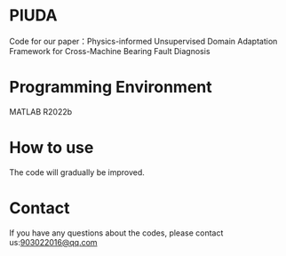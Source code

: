 # PIUDA
Code for our paper：Physics-informed Unsupervised Domain Adaptation Framework for Cross-Machine Bearing Fault Diagnosis 
# Programming Environment
MATLAB R2022b
# How to use
The code will gradually be improved.
# Contact
If you have any questions about the codes, please contact us:903022016@qq.com

